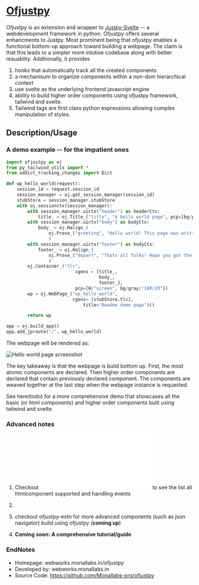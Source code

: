 # [Ofjustpy](https://github.com/Monallabs-org/ofjustpy)

Ofjustpy is an extension and wrapper to [Justpy-Svelte](https://github.com/Monallabs-org/justpy-svelte) -- a  webdevelopment framework in python. Ofjustpy offers several enhancments to Justpy. Most prominent
being that ofjustpy enables a functional bottom-up approach toward building a webpage.
The claim is that  this leads to a simpler more intutive codebase along with better resuablity.
Additionally, it  provides
1. hooks that automatically track all the created components 
2. a mechanisum to organize components within a non-dom hierarchical context
3. use svelte as the underlying frontend javascript engine 
4. ability to build higher order components using ofjustpy framework, tailwind and svelte. 
5. Tailwind tags are first class python expressions allowing complex manipulation of styles.


## Description/Usage 
### A demo example -- for the impatient ones
```python
import ofjustpy as oj
from py_tailwind_utils import *
from addict_tracking_changes import Dict

def wp_hello_world(request):
    session_id = request.session_id
    session_manager = oj.get_session_manager(session_id)
    stubStore = session_manager.stubStore
    with oj.sessionctx(session_manager):
        with session_manager.uictx("header") as headerCtx:
            title_ = oj.Title_("title", "A hello world page", pcp=[bg/pink/"100/20"])
        with session_manager.uictx("body") as bodyCtx:
            body_ = oj.Halign_(
                oj.Prose_("greeting", "Hello world! This page was written using ofjustpy python  framework ", pcp=[fz.lg, shadow._, shadow/gray/400, ta.center]), pcp=[mr/st/8]
                )
        with session_manager.uictx("footer") as bodyCtx:
            footer_ = oj.Halign_(
                oj.Prose_("depart", "Thats all folks! Hope you got the broad drift of this framework", pcp=[mr/st/64, ta.right]), "end"
                )
        oj.Container_("tlc",
                          cgens = [title_,
                                   body_,
                                   footer_],
                          pcp=[H/"screen", bg/gray/"100/20"])
        wp = oj.WebPage_("wp_hello_world",
                         cgens= [stubStore.tlc],
                             title="Readme demo page")()

        return wp

app = oj.build_app()
app.add_jproute("/", wp_hello_world)

```

The webpage will be rendered as:

![Hello world page screenshot](/demos/ofjustpy_hello_world.png?raw=true "Optional Title")

The key takeaway is that the webpage is build bottom up. First, the most atomic components are declared. 
Then higher order components are declared that contain previously declared component. The components are weaved together at the last step when the webpage instance is requested. 

See here(todo) for a more comprehensive demo that showcases all the basic (or html components) and higher order components built using tailwind and svelte.


### Advanced notes
1. Checkout ![htmlcomponents](/ofjustpy/htmlcomponents.py) to see the list all htmlcomponent supported and handling events
2. 
3. checkout ofjustpy-extn for more advanced components (such as json navigator) build using ofjustpy (**coming up**)


4. **Coming soon: A comprehensive tutorial/guide**

### EndNotes
- Homepage: webworks.monallabs.in/ofjustpy
- Developed by: webworks.monallabs.in
- Source Code: https://github.com/Monallabs-org/ofjustpy

